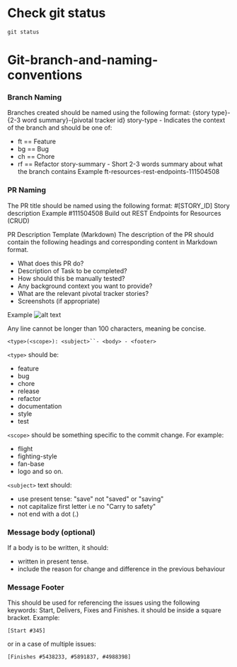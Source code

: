 # Check git status

`git status`

# Git-branch-and-naming-conventions

### Branch Naming

Branches created should be named using the following format:
{story type}-{2-3 word summary}-{pivotal tracker id}
story-type - Indicates the context of the branch and should be one of:

- ft == Feature
- bg == Bug
- ch == Chore
- rf == Refactor
  story-summary - Short 2-3 words summary about what the branch contains
  Example
  ft-resources-rest-endpoints-111504508

### PR Naming

The PR title should be named using the following format: #[STORY_ID] Story description
Example
#111504508 Build out REST Endpoints for Resources (CRUD)

PR Description Template (Markdown)
The description of the PR should contain the following headings and corresponding content in Markdown format.

- What does this PR do?
- Description of Task to be completed?
- How should this be manually tested?
- Any background context you want to provide?
- What are the relevant pivotal tracker stories?
- Screenshots (if appropriate)

Example
![alt text](https://bloomm-profile-image-test-upload.s3.eu-west-2.amazonaws.com/637985747136718226-Screenshot%202022-09-12%20at%2011.17.12%20AM.png)

Any line cannot be longer than 100 characters, meaning be concise.

` <type>(<scope>): <subject>``- <body> - <footer> `

`<type>` should be:

- feature
- bug
- chore
- release
- refactor
- documentation
- style
- test

`<scope>` should be something specific to the commit change. For example:

- flight
- fighting-style
- fan-base
- logo and so on.

`<subject>` text should:

- use present tense: "save" not "saved" or "saving"
- not capitalize first letter i.e no "Carry to safety"
- not end with a dot (.)

### Message body (optional) 

If a body is to be written, it should:

- written in present tense.
- include the reason for change and difference in the previous behaviour

### Message Footer 

This should be used for referencing the issues using the following keywords: Start, Delivers, Fixes and Finishes. it should be inside a square bracket.
Example:

```
[Start #345]
```

or in a case of multiple issues:

```
[Finishes #5438233, #5891837, #4988398]
```

